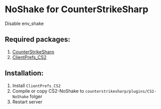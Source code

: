 # NoShake for CounterStrikeSharp
Disable env_shake

## Required packages:
1. [CounterStrikeSharp](https://github.com/roflmuffin/CounterStrikeSharp/)
2. [ClientPrefs_CS2](https://github.com/darkerz7/ClientPrefs_CS2)

## Installation:
1. Install `ClientPrefs_CS2`
2. Compile or copy CS2-NoShake to `counterstrikesharp/plugins/CS2-NoShake` folger
3. Restart server